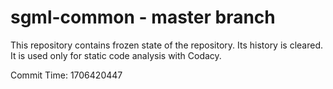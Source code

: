# sgml-common - master branch

This repository contains frozen state of the repository.
Its history is cleared. It is used only for static code
analysis with Codacy.

Commit Time: 1706420447